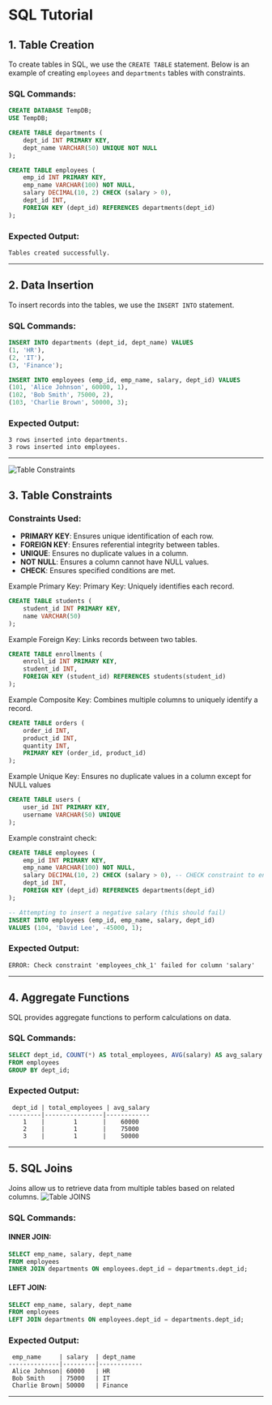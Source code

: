 # SQL Tutorial

## 1. Table Creation

To create tables in SQL, we use the `CREATE TABLE` statement. Below is an example of creating `employees` and `departments` tables with constraints.

### SQL Commands:

```sql
CREATE DATABASE TempDB;
USE TempDB;

CREATE TABLE departments (
    dept_id INT PRIMARY KEY,
    dept_name VARCHAR(50) UNIQUE NOT NULL
);

CREATE TABLE employees (
    emp_id INT PRIMARY KEY,
    emp_name VARCHAR(100) NOT NULL,
    salary DECIMAL(10, 2) CHECK (salary > 0),
    dept_id INT,
    FOREIGN KEY (dept_id) REFERENCES departments(dept_id)
);
```

### Expected Output:

```
Tables created successfully.
```

---

## 2. Data Insertion

To insert records into the tables, we use the `INSERT INTO` statement.

### SQL Commands:

```sql
INSERT INTO departments (dept_id, dept_name) VALUES
(1, 'HR'),
(2, 'IT'),
(3, 'Finance');

INSERT INTO employees (emp_id, emp_name, salary, dept_id) VALUES
(101, 'Alice Johnson', 60000, 1),
(102, 'Bob Smith', 75000, 2),
(103, 'Charlie Brown', 50000, 3);
```

### Expected Output:

```
3 rows inserted into departments.
3 rows inserted into employees.
```

---
![Table Constraints](Images/TableConstraints.png)

## 3. Table Constraints

### Constraints Used:

- **PRIMARY KEY**: Ensures unique identification of each row.
- **FOREIGN KEY**: Ensures referential integrity between tables.
- **UNIQUE**: Ensures no duplicate values in a column.
- **NOT NULL**: Ensures a column cannot have NULL values.
- **CHECK**: Ensures specified conditions are met.


Example Primary Key: Primary Key: Uniquely identifies each record.
```sql
CREATE TABLE students (
    student_id INT PRIMARY KEY,
    name VARCHAR(50)
);
```
Example Foreign Key: Links records between two tables.
```sql
CREATE TABLE enrollments (
    enroll_id INT PRIMARY KEY,
    student_id INT,
    FOREIGN KEY (student_id) REFERENCES students(student_id)
);
```
Example Composite Key: Combines multiple columns to uniquely identify a record.
```sql
CREATE TABLE orders (
    order_id INT,
    product_id INT,
    quantity INT,
    PRIMARY KEY (order_id, product_id)
);
```
Example Unique Key: Ensures no duplicate values in a column except for NULL values
```sql
CREATE TABLE users (
    user_id INT PRIMARY KEY,
    username VARCHAR(50) UNIQUE
);
```

Example constraint check:

```sql
CREATE TABLE employees (
    emp_id INT PRIMARY KEY,
    emp_name VARCHAR(100) NOT NULL,
    salary DECIMAL(10, 2) CHECK (salary > 0), -- CHECK constraint to ensure salary is positive
    dept_id INT,
    FOREIGN KEY (dept_id) REFERENCES departments(dept_id)
);

-- Attempting to insert a negative salary (this should fail)
INSERT INTO employees (emp_id, emp_name, salary, dept_id) 
VALUES (104, 'David Lee', -45000, 1);
```

### Expected Output:

```
ERROR: Check constraint 'employees_chk_1' failed for column 'salary'
```

---

## 4. Aggregate Functions

SQL provides aggregate functions to perform calculations on data.

### SQL Commands:

```sql
SELECT dept_id, COUNT(*) AS total_employees, AVG(salary) AS avg_salary
FROM employees
GROUP BY dept_id;
```

### Expected Output:

```
 dept_id | total_employees | avg_salary
---------|----------------|------------
    1    |        1       |    60000   
    2    |        1       |    75000   
    3    |        1       |    50000   
```

---

## 5. SQL Joins

Joins allow us to retrieve data from multiple tables based on related columns.
![Table JOINS](Images/JOINS.png)
### SQL Commands:

#### INNER JOIN:

```sql
SELECT emp_name, salary, dept_name
FROM employees
INNER JOIN departments ON employees.dept_id = departments.dept_id;
```

#### LEFT JOIN:

```sql
SELECT emp_name, salary, dept_name
FROM employees
LEFT JOIN departments ON employees.dept_id = departments.dept_id;
```

### Expected Output:

```
 emp_name     | salary  | dept_name
--------------|---------|------------
 Alice Johnson| 60000   | HR         
 Bob Smith    | 75000   | IT         
 Charlie Brown| 50000   | Finance    
```

---


